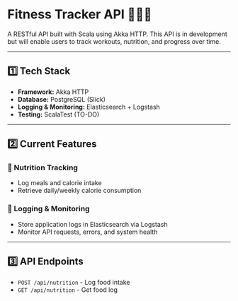 # **Fitness Tracker API 🏋️‍♂️🥗**
A RESTful API built with Scala using Akka HTTP. This API is in development but will enable users to track workouts, nutrition, and progress over time.

---

## **1️⃣ Tech Stack**
- **Framework:** Akka HTTP
- **Database:** PostgreSQL (Slick)
- **Logging & Monitoring:** Elasticsearch + Logstash
- **Testing:** ScalaTest (TO-DO)

---

## **2️⃣ Current Features**

### **🥗 Nutrition Tracking**
- Log meals and calorie intake
- Retrieve daily/weekly calorie consumption

### **📡 Logging & Monitoring**
- Store application logs in Elasticsearch via Logstash
- Monitor API requests, errors, and system health

---

## **3️⃣ API Endpoints**
- `POST /api/nutrition` - Log food intake
- `GET /api/nutrition` - Get food log

